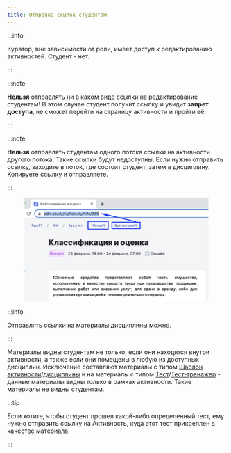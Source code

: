 ```yaml
---
title: Отправка ссылок студентам
---
```


:::info 

Куратор, вне зависимости от роли, имеет доступ к редактированию активностей. Студент - нет.

:::

:::note 

**Нельзя** отправлять ни в каком виде ссылки на редактирование студентам! В этом случае студент получит ссылку и увидит **запрет доступа**, не сможет перейти на страницу активности и пройти её. 

:::

:::note 

**Нельзя** отправлять студентам одного потока ссылки на активности другого потока. Такие ссылки будут недоступны. Если нужно отправить ссылку, заходите в поток, где состоит студент, затем в дисциплину. Копируете ссылку и отправляете.

:::

<figure>

![](<../../.gitbook/assets/image (806).png>)

<figcaption>



</figcaption>

</figure>

:::info 

Отправлять ссылки на материалы дисциплины можно. 

:::

Материалы видны студентам не только, если они находятся внутри активности, а также если они помещены в любую из доступных дисциплин. Исключение составляют материалы с типом [Шаблон активности](./../../servisy/biblioteka/materialy/shablon-aktivnosti)/[дисциплины](./../../struktura/disciplina/shablon-discipliny) и на материалы с типом [Тест](./../../servisy/biblioteka/materialy/test/_index)/[Тест-тренажер](./../../servisy/biblioteka/materialy/test-trenazher) - данные материалы видны только в рамках активности. Такие материалы не видны студентам. 

:::tip 

Если хотите, чтобы студент прошел какой-либо определенный тест, ему нужно отправить ссылку на Активность, куда этот тест прикреплен в качестве материала. 

:::